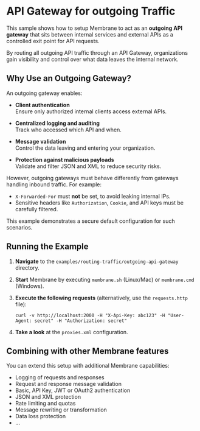 # API Gateway for outgoing Traffic

This sample shows how to setup Membrane to act as an **outgoing API gateway** that sits between internal services and external APIs as a controlled exit point for API requests.

By routing all outgoing API traffic through an API Gateway, organizations gain visibility and control over what data leaves the internal network.

## Why Use an Outgoing Gateway?

An outgoing gateway enables:

- **Client authentication**  
  Ensure only authorized internal clients access external APIs.

- **Centralized logging and auditing**  
  Track who accessed which API and when.

- **Message validation**  
  Control the data leaving and entering your organization.

- **Protection against malicious payloads**  
  Validate and filter JSON and XML to reduce security risks.

However, outgoing gateways must behave differently from gateways handling inbound traffic. For example:

- `X-Forwarded-For` must **not** be set, to avoid leaking internal IPs.
- Sensitive headers like `Authorization`, `Cookie`, and API keys must be carefully filtered.

This example demonstrates a secure default configuration for such scenarios.


## Running the Example

1. **Navigate** to the `examples/routing-traffic/outgoing-api-gateway` directory.
2. **Start** Membrane by executing `membrane.sh` (Linux/Mac) or `membrane.cmd` (Windows).
3. **Execute the following requests** (alternatively, use the `requests.http` file):

   ```shell
   curl -v http://localhost:2000 -H "X-Api-Key: abc123" -H "User-Agent: secret" -H "Authorization: secret"
   ```
4. **Take a look** at the `proxies.xml` configuration.

## Combining with other Membrane features

You can extend this setup with additional Membrane capabilities:

- Logging of requests and responses
- Request and response message validation
- Basic, API Key, JWT or OAuth2 authentication
- JSON and XML protection
- Rate limiting and quotas
- Message rewriting or transformation
- Data loss protection
- ...